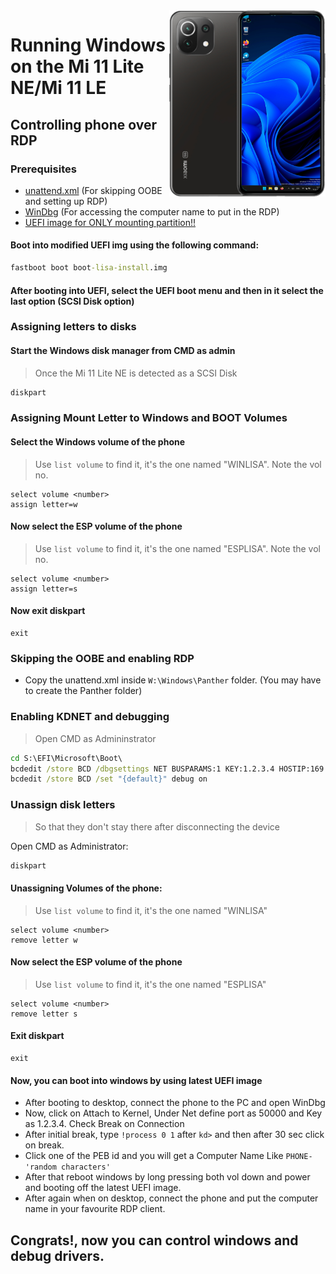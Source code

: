 <img align="right" src="https://github.com/ETCHDEV/Port-Windows-11-Xiaomi-11-Lite-NE/blob/main/lisa.png" width="250" alt="Windows 11 Running On a Mi 11 Lite NE">


# Running Windows on the Mi 11 Lite NE/Mi 11 LE

## Controlling phone over RDP

### Prerequisites
- [unattend.xml](https://github.com/ETCHDEV/Port-Windows-11-Xiaomi-11-Lite-NE/releases/download/v0.0.1/unattend.xml) (For skipping OOBE and setting up RDP)
- [WinDbg](https://aka.ms/windbg/download) (For accessing the computer name to put in the RDP)
- [UEFI image for ONLY mounting partition!!](https://github.com/ETCHDEV/Port-Windows-11-Xiaomi-11-Lite-NE/releases/download/v0.0.1/boot-lisa-install.img)

#### Boot into modified UEFI img using the following command:
```cmd
fastboot boot boot-lisa-install.img
```
#### After booting into UEFI, select the UEFI boot menu and then in it select the last option (SCSI Disk option)

### Assigning letters to disks
#### Start the Windows disk manager from CMD as admin
> Once the Mi 11 Lite NE is detected as a SCSI Disk

```cmd
diskpart
```

### Assigning Mount Letter to Windows and BOOT Volumes

#### Select the Windows volume of the phone
> Use `list volume` to find it, it's the one named "WINLISA". Note the vol no.
```diskpart
select volume <number>
assign letter=w
```
#### Now select the ESP volume of the phone
> Use `list volume` to find it, it's the one named "ESPLISA". Note the vol no.

```diskpart
select volume <number>
assign letter=s
```
#### Now exit diskpart
```diskpart
exit
```

### Skipping the OOBE and enabling RDP
- Copy the unattend.xml inside ```W:\Windows\Panther``` folder. (You may have to create the Panther folder)

### Enabling KDNET and debugging
> Open CMD as Admininstrator
```cmd
cd S:\EFI\Microsoft\Boot\
bcdedit /store BCD /dbgsettings NET BUSPARAMS:1 KEY:1.2.3.4 HOSTIP:169.254.255.255 PORT:50000 NODHCP
bcdedit /store BCD /set "{default}" debug on
```

### Unassign disk letters
> So that they don't stay there after disconnecting the device

Open CMD as Administrator:
```cmd
diskpart
```

#### Unassigning Volumes of the phone:
> Use `list volume` to find it, it's the one named "WINLISA"

```diskpart
select volume <number>
remove letter w
```

#### Now select the ESP volume of the phone
> Use `list volume` to find it, it's the one named "ESPLISA"

```diskpart
select volume <number>
remove letter s
```

#### Exit diskpart
```diskpart
exit
```

#### Now, you can boot into windows by using latest UEFI image
- After booting to desktop, connect the phone to the PC and open WinDbg
- Now, click on Attach to Kernel, Under Net define port as 50000 and Key as 1.2.3.4. Check Break on Connection
- After initial break, type ```!process 0 1``` after ```kd>``` and then after 30 sec click on break.
- Click one of the PEB id and you will get a Computer Name Like ```PHONE-'random characters'```
- After that reboot windows by long pressing both vol down and power and booting off the latest UEFI image.
- After again when on desktop, connect the phone and put the computer name in your favourite RDP client.

## Congrats!, now you can control windows and debug drivers.


